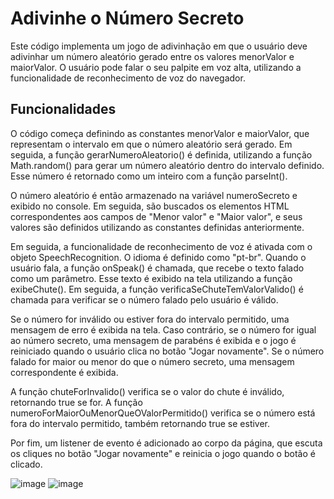 <h1> Adivinhe o Número Secreto </h1>

Este código implementa um jogo de adivinhação em que o usuário deve adivinhar um número aleatório gerado entre os valores menorValor e maiorValor. O usuário pode falar o seu palpite em voz alta, utilizando a funcionalidade de reconhecimento de voz do navegador.

## Funcionalidades

O código começa definindo as constantes menorValor e maiorValor, que representam o intervalo em que o número aleatório será gerado. Em seguida, a função gerarNumeroAleatorio() é definida, utilizando a função Math.random() para gerar um número aleatório dentro do intervalo definido. Esse número é retornado como um inteiro com a função parseInt().

O número aleatório é então armazenado na variável numeroSecreto e exibido no console. Em seguida, são buscados os elementos HTML correspondentes aos campos de "Menor valor" e "Maior valor", e seus valores são definidos utilizando as constantes definidas anteriormente.

Em seguida, a funcionalidade de reconhecimento de voz é ativada com o objeto SpeechRecognition. O idioma é definido como "pt-br". Quando o usuário fala, a função onSpeak() é chamada, que recebe o texto falado como um parâmetro. Esse texto é exibido na tela utilizando a função exibeChute(). Em seguida, a função verificaSeChuteTemValorValido() é chamada para verificar se o número falado pelo usuário é válido.

Se o número for inválido ou estiver fora do intervalo permitido, uma mensagem de erro é exibida na tela. Caso contrário, se o número for igual ao número secreto, uma mensagem de parabéns é exibida e o jogo é reiniciado quando o usuário clica no botão "Jogar novamente". Se o número falado for maior ou menor do que o número secreto, uma mensagem correspondente é exibida.

A função chuteForInvalido() verifica se o valor do chute é inválido, retornando true se for. A função numeroForMaiorOuMenorQueOValorPermitido() verifica se o número está fora do intervalo permitido, também retornando true se estiver.

Por fim, um listener de evento é adicionado ao corpo da página, que escuta os cliques no botão "Jogar novamente" e reinicia o jogo quando o botão é clicado.

![image](https://user-images.githubusercontent.com/85292359/235391186-dd13da25-980c-4aef-a360-ca0ab6a5da12.png#vitrinedev)
![image](https://user-images.githubusercontent.com/85292359/235391342-b2cac461-d5fc-4ded-a450-064c180eec67.png#vitrinedev)

